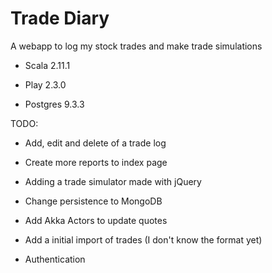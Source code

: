 Trade Diary
===========

A webapp to log my stock trades and make trade simulations

* Scala 2.11.1

* Play 2.3.0

* Postgres 9.3.3

TODO:

* Add, edit and delete of a trade log

* Create more reports to index page

* Adding a trade simulator made with jQuery

* Change persistence to MongoDB 

* Add Akka Actors to update quotes 

* Add a initial import of trades (I don't know the format yet)

* Authentication 


